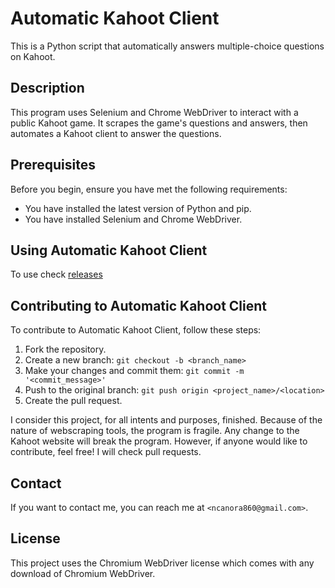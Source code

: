 # Automatic Kahoot Client

This is a Python script that automatically answers multiple-choice questions on Kahoot.

## Description

This program uses Selenium and Chrome WebDriver to interact with a public Kahoot game. It scrapes the game's questions and answers, then automates a Kahoot client to answer the questions.

## Prerequisites

Before you begin, ensure you have met the following requirements:

* You have installed the latest version of Python and pip.
* You have installed Selenium and Chrome WebDriver.

## Using Automatic Kahoot Client

To use check [releases](https://github.com/ncanora/Kahoot-Automation-Script/releases)

## Contributing to Automatic Kahoot Client

To contribute to Automatic Kahoot Client, follow these steps:

1. Fork the repository.
2. Create a new branch: `git checkout -b <branch_name>`
3. Make your changes and commit them: `git commit -m '<commit_message>'`
4. Push to the original branch: `git push origin <project_name>/<location>`
5. Create the pull request.

I consider this project, for all intents and purposes, finished. Because of the nature of webscraping tools, the program is fragile. Any change to the Kahoot website will break the program. However, if anyone would like to contribute, feel free! I will check pull requests.

## Contact

If you want to contact me, you can reach me at `<ncanora860@gmail.com>`.

## License

This project uses the Chromium WebDriver license which comes with any download of Chromium WebDriver.
